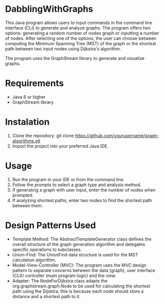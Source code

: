 # DabblingWithGraphs
This Java program allows users to input commands in the command line interface (CLI) to generate and analyze graphs. The program offers two options: generating a random number of nodes graph or inputting a number of nodes. After selecting one of the options, the user can choose between computing the Minimum Spanning Tree (MST) of the graph or the shortest path between two input nodes using Dijkstra's algorithm.

The program uses the GraphStream library to generate and visualize graphs.

# Requirements
* Java 8 or higher
* GraphStream library

# Instalation
1. Clone the repository: git clone https://github.com/yourusername/graph-algorithms.git
2. Import the project into your preferred Java IDE.

# Usage
1. Run the program in your IDE or from the command line.
2. Follow the prompts to select a graph type and analysis method.
3. If generating a graph with user input, enter the number of nodes when prompted.
4. If analyzing shortest paths, enter two nodes to find the shortest path between them.

# Design Patterns Used
* Template Method: The AbstractTemplateGenerator class defines the overall structure of the graph generation algorithm and delegates specific operations to subclasses.
* Union-Find: The UnionFind data structure is used for the MST calculation algorithm.
* Model-View-Controller (MVC): The program uses the MVC design pattern to separate concerns between the data (graph), user interface (CLI)/ controller (main program logic) and the view.
* Adapter: The NodeForDijkstra class adapts the org.graphstream.graph.Node to be used for calculating the shortest path using the Dijsktra, this is because each node should store a distance and a shortest path to it. 


